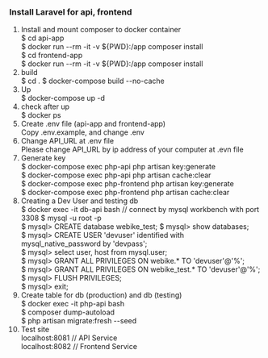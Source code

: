 ### Install Laravel for api, frontend
1. Install and mount composer to docker container  
    $ cd api-app  
    $ docker run --rm -it -v ${PWD}:/app composer install	
    $ cd frontend-app  
    $ docker run --rm -it -v ${PWD}:/app composer install			
2. build  
    $ cd .
    $ docker-compose build --no-cache		
3. Up  
    $ docker-compose up -d  
4. check after up  
    $ docker ps		
5. Create .env file (api-app and frontend-app)  
    Copy .env.example, and change .env
6. Change API_URL at .env file  
    Please change API_URL by ip address of your computer at .evn file
7. Generate key  
    $ docker-compose exec php-api php artisan key:generate  
    $ docker-compose exec php-api php artisan cache:clear  
    $ docker-compose exec php-frontend php artisan key:generate  
    $ docker-compose exec php-frontend php artisan cache:clear  
8. Creating a Dev User and testing db  
    $ docker exec -it db-api bash   // connect by mysql workbench with port 3308
    $ mysql -u root -p  
    $ mysql> CREATE database webike_test;
    $ mysql> show databases;  
    $ mysql> CREATE USER 'devuser' identified with mysql_native_password by 'devpass';  
    $ mysql> select user, host from mysql.user;  
    $ mysql> GRANT ALL PRIVILEGES ON webike.* TO 'devuser'@'%';  
    $ mysql> GRANT ALL PRIVILEGES ON webike_test.* TO 'devuser'@'%';  
    $ mysql> FLUSH PRIVILEGES;  
    $ mysql> exit;
9. Create table for db (production) and db (testing)  
    $ docker exec -it php-api bash  
    $ composer dump-autoload  
    $ php artisan migrate:fresh --seed
10. Test site  
    localhost:8081 // API Service  
    localhost:8082 // Frontend Service  